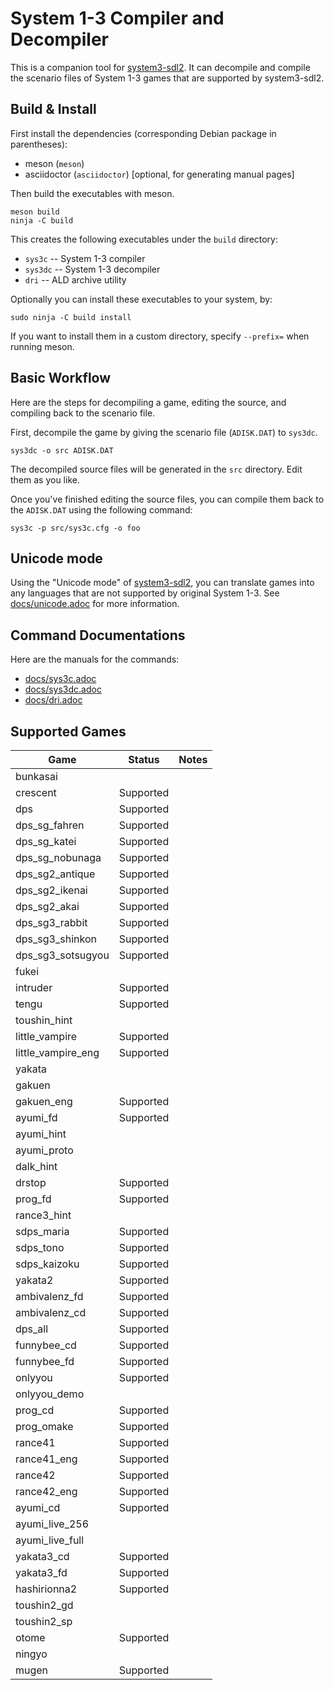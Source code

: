 # System 1-3 Compiler and Decompiler
This is a companion tool for [system3-sdl2](https://github.com/kichikuou/system3-sdl2).
It can decompile and compile the scenario files of System 1-3 games that are
supported by system3-sdl2.

## Build & Install
First install the dependencies (corresponding Debian package in parentheses):
- meson (`meson`)
- asciidoctor (`asciidoctor`) [optional, for generating manual pages]

Then build the executables with meson.
```
meson build
ninja -C build
```
This creates the following executables under the `build` directory:
- `sys3c` -- System 1-3 compiler
- `sys3dc` -- System 1-3 decompiler
- `dri` -- ALD archive utility

Optionally you can install these executables to your system, by:
```
sudo ninja -C build install
```
If you want to install them in a custom directory, specify `--prefix=` when
running meson.

## Basic Workflow
Here are the steps for decompiling a game, editing the source, and compiling back to the scenario file.

First, decompile the game by giving the scenario file (`ADISK.DAT`) to `sys3dc`.
```
sys3dc -o src ADISK.DAT
```

The decompiled source files will be generated in the `src` directory. Edit them as you like.

Once you've finished editing the source files, you can compile them back to the `ADISK.DAT` using the following command:
```
sys3c -p src/sys3c.cfg -o foo
```

## Unicode mode
Using the "Unicode mode" of [system3-sdl2](https://github.com/kichikuou/system3-sdl2),
you can translate games into any languages that are not supported by original
System 1-3. See [docs/unicode.adoc](docs/unicode.adoc) for more information.

## Command Documentations
Here are the manuals for the commands:
- [docs/sys3c.adoc](docs/sys3c.adoc)
- [docs/sys3dc.adoc](docs/sys3dc.adoc)
- [docs/dri.adoc](docs/dri.adoc)

## Supported Games

|         Game        |   Status    | Notes |
| ------------------- | ----------- | ----- |
| bunkasai            |             |       |
| crescent            | Supported   |       |
| dps                 | Supported   |       |
| dps_sg_fahren       | Supported   |       |
| dps_sg_katei        | Supported   |       |
| dps_sg_nobunaga     | Supported   |       |
| dps_sg2_antique     | Supported   |       |
| dps_sg2_ikenai      | Supported   |       |
| dps_sg2_akai        | Supported   |       |
| dps_sg3_rabbit      | Supported   |       |
| dps_sg3_shinkon     | Supported   |       |
| dps_sg3_sotsugyou   | Supported   |       |
| fukei               |             |       |
| intruder            | Supported   |       |
| tengu               | Supported   |       |
| toushin_hint        |             |       |
| little_vampire      | Supported   |       |
| little_vampire_eng  | Supported   |       |
| yakata              |             |       |
| gakuen              |             |       |
| gakuen_eng          | Supported   |       |
| ayumi_fd            | Supported   |       |
| ayumi_hint          |             |       |
| ayumi_proto         |             |       |
| dalk_hint           |             |       |
| drstop              | Supported   |       |
| prog_fd             | Supported   |       |
| rance3_hint         |             |       |
| sdps_maria          | Supported   |       |
| sdps_tono           | Supported   |       |
| sdps_kaizoku        | Supported   |       |
| yakata2             | Supported   |       |
| ambivalenz_fd       | Supported   |       |
| ambivalenz_cd       | Supported   |       |
| dps_all             | Supported   |       |
| funnybee_cd         | Supported   |       |
| funnybee_fd         | Supported   |       |
| onlyyou             | Supported   |       |
| onlyyou_demo        |             |       |
| prog_cd             | Supported   |       |
| prog_omake          | Supported   |       |
| rance41             | Supported   |       |
| rance41_eng         | Supported   |       |
| rance42             | Supported   |       |
| rance42_eng         | Supported   |       |
| ayumi_cd            | Supported   |       |
| ayumi_live_256      |             |       |
| ayumi_live_full     |             |       |
| yakata3_cd          | Supported   |       |
| yakata3_fd          | Supported   |       |
| hashirionna2        | Supported   |       |
| toushin2_gd         |             |       |
| toushin2_sp         |             |       |
| otome               | Supported   |       |
| ningyo              |             |       |
| mugen               | Supported   |       |

